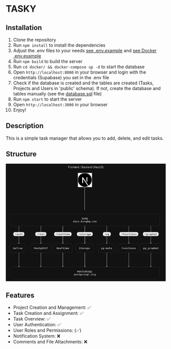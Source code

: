 # TASKY

## Installation

1. Clone the repository
2. Run `npm install` to install the dependencies
3. Adjust the .env files to your needs [see .env.example](./.env.example)
   and [see Docker .env.example](./docker/.env.example)
4. Run `npm build` to build the server
5. Run `cd docker/ && docker-compose up -d` to start the database
6. Open `http://localhost:8000` in your browser and login with the credentials (Supabase) you set in the .env file
7. Check if the database is created and the tables are created (Tasks, Projects and Users in 'public' schema).
   If not, create the database and tables manually (see the [database.sql](./docker/volumes/db/init/data.sql) file)
8. Run `npm start` to start the server
9. Open `http://localhost:3000` in your browser
10. Enjoy!

## Description

This is a simple task manager that allows you to add, delete, and edit tasks.

## Structure

![structure](./public/images/readme_structure.png)

## Features

- Project Creation and Management: ✅
- Task Creation and Assignment: ✅
- Task Overview: ✅
- User Authentication: ✅
- User Roles and Permissions: (✅)
- Notification System: ❌
- Comments and File Attachments: ❌

